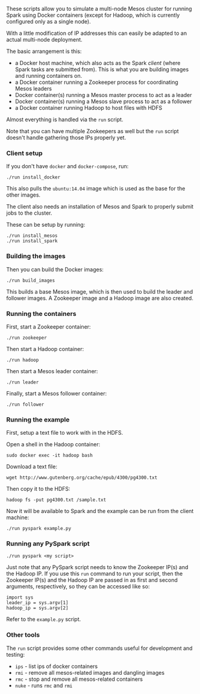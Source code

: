 These scripts allow you to simulate a multi-node Mesos cluster for running Spark using Docker containers (except for Hadoop, which is currently configured only as a single node).

With a little modification of IP addresses this can easily be adapted to an actual multi-node deployment.

The basic arrangement is this:

- a Docker host machine, which also acts as the Spark _client_ (where Spark tasks are submitted from). This is what you are building images and running containers on.
- a Docker container running a Zookeeper process for coordinating Mesos leaders
- Docker container(s) running a Mesos master process to act as a leader
- Docker container(s) running a Mesos slave process to act as a follower
- a Docker container running Hadoop to host files with HDFS

Almost everything is handled via the `run` script.

Note that you can have multiple Zookeepers as well but the `run` script doesn't handle gathering those IPs properly yet.

### Client setup

If you don't have `docker` and `docker-compose`, run:

    ./run install_docker

This also pulls the `ubuntu:14.04` image which is used as the base for the other images.

The client also needs an installation of Mesos and Spark to properly submit jobs to the cluster.

These can be setup by running:

    ./run install_mesos
    ./run install_spark

### Building the images

Then you can build the Docker images:

    ./run build_images

This builds a base Mesos image, which is then used to build the leader and follower images. A Zookeeper image and a Hadoop image are also created.

### Running the containers

First, start a Zookeeper container:

    ./run zookeeper

Then start a Hadoop container:

    ./run hadoop

Then start a Mesos leader container:

    ./run leader

Finally, start a Mesos follower container:

    ./run follower

### Running the example

First, setup a text file to work with in the HDFS.

Open a shell in the Hadoop container:

    sudo docker exec -it hadoop bash

Download a text file:

    wget http://www.gutenberg.org/cache/epub/4300/pg4300.txt

Then copy it to the HDFS:

    hadoop fs -put pg4300.txt /sample.txt

Now it will be available to Spark and the example can be run from the client machine:

    ./run pyspark example.py

### Running any PySpark script

    ./run pyspark <my script>

Just note that any PySpark script needs to know the Zookeeper IP(s) and the Hadoop IP. If you use this `run` command to run your script, then the Zookeeper IP(s) and the Hadoop IP are passed in as first and second arguments, respectively, so they can be accessed like so:

    import sys
    leader_ip = sys.argv[1]
    hadoop_ip = sys.argv[2]

Refer to the `example.py` script.

### Other tools

The `run` script provides some other commands useful for development and testing:

- `ips` - list ips of docker containers
- `rmi` - remove all mesos-related images and dangling images
- `rmc` - stop and remove all mesos-related containers
- `nuke` - runs `rmc` and `rmi`
